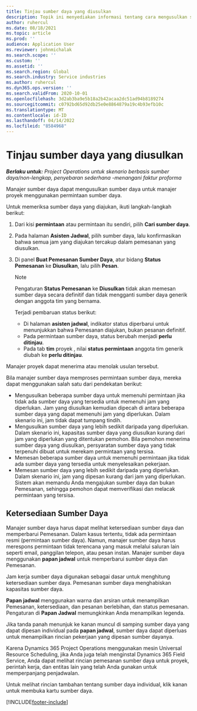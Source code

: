 ```yaml
---
title: Tinjau sumber daya yang diusulkan
description: Topik ini menyediakan informasi tentang cara mengusulkan sumber daya proyek.
author: ruhercul
ms.date: 08/18/2021
ms.topic: article
ms.prod: ''
audience: Application User
ms.reviewer: johnmichalak
ms.search.scope: ''
ms.custom: ''
ms.assetid: ''
ms.search.region: Global
ms.search.industry: Service industries
ms.author: ruhercul
ms.dyn365.ops.version: ''
ms.search.validFrom: 2020-10-01
ms.openlocfilehash: 3d2ab3ba9e5b18a2b42acaa2dc51ad94b8189274
ms.sourcegitcommit: c0792bd65d92db25e0e8864879a19c4b93efb10c
ms.translationtype: MT
ms.contentlocale: id-ID
ms.lasthandoff: 04/14/2022
ms.locfileid: "8584968"
---
```

# <a name="review-proposed-resources"></a>Tinjau sumber daya yang diusulkan

_**Berlaku untuk:** Project Operations untuk skenario berbasis sumber daya/non-lengkap, penyebaran sederhana -menangani faktur proforma_

Manajer sumber daya dapat mengusulkan sumber daya untuk manajer proyek menggunakan permintaan sumber daya.

Untuk memeriksa sumber daya yang diajukan, ikuti langkah-langkah berikut:

1. Dari kisi **permintaan** atau permintaan itu sendiri, pilih **Cari sumber daya**.
2. Pada halaman **Asisten Jadwal**, pilih sumber daya, lalu konfirmasikan bahwa semua jam yang diajukan tercakup dalam pemesanan yang diusulkan.
3. Di panel **Buat Pemesanan Sumber Daya**, atur bidang **Status Pemesanan** ke **Diusulkan**, lalu pilih **Pesan**.

    > [!NOTE]
    > Pengaturan **Status Pemesanan** ke **Diusulkan** tidak akan memesan sumber daya secara definitif dan tidak mengganti sumber daya generik dengan anggota tim yang bernama.

    Terjadi pembaruan status berikut:

    - Di halaman **asisten jadwal**, indikator status diperbarui untuk menunjukkan bahwa Pemesanan diajukan, bukan pesanan definitif.
    - Pada permintaan sumber daya, status berubah menjadi **perlu ditinjau**.
    - Pada tab **tim** proyek , nilai **status permintaan** anggota tim generik diubah ke **perlu ditinjau**.

Manajer proyek dapat menerima atau menolak usulan tersebut.

Bila manajer sumber daya memproses permintaan sumber daya, mereka dapat menggunakan salah satu dari pendekatan berikut:

- Mengusulkan beberapa sumber daya untuk memenuhi permintaan jika tidak ada sumber daya yang tersedia untuk memenuhi jam yang diperlukan. Jam yang diusulkan kemudian dipecah di antara beberapa sumber daya yang dapat memenuhi jam yang diperlukan. Dalam skenario ini, jam tidak dapat tumpang tindih.
- Mengusulkan sumber daya yang lebih sedikit daripada yang diperlukan. Dalam skenario ini, kapasitas sumber daya yang diusulkan kurang dari jam yang diperlukan yang ditentukan pemohon. Bila pemohon menerima sumber daya yang diusulkan, persyaratan sumber daya yang tidak terpenuhi dibuat untuk merekam permintaan yang tersisa.
- Memesan beberapa sumber daya untuk memenuhi permintaan jika tidak ada sumber daya yang tersedia untuk menyelesaikan pekerjaan.
- Memesan sumber daya yang lebih sedikit daripada yang diperlukan. Dalam skenario ini, jam yang dipesan kurang dari jam yang diperlukan. Sistem akan memandu Anda mengajukan sumber daya dan bukan Pemesanan, sehingga pemohon dapat memverifikasi dan melacak permintaan yang tersisa.

## <a name="resource-availability"></a>Ketersediaan Sumber Daya

Manajer sumber daya harus dapat melihat ketersediaan sumber daya dan memperbarui Pemesanan. Dalam kasus tertentu, tidak ada permintaan resmi (permintaan sumber daya). Namun, manajer sumber daya harus merespons permintaan tidak terencana yang masuk melalui saluran lain seperti email, panggilan telepon, atau pesan instan. Manajer sumber daya menggunakan **papan jadwal** untuk memperbarui sumber daya dan Pemesanan.

Jam kerja sumber daya digunakan sebagai dasar untuk menghitung ketersediaan sumber daya. Pemesanan sumber daya menghabiskan kapasitas sumber daya.

**Papan jadwal** menggunakan warna dan arsiran untuk menampilkan Pemesanan, ketersediaan, dan pesanan berlebihan, dan status pemesanan. Pengaturan di **Papan Jadwal** memungkinkan Anda menampilkan legenda.

Jika tanda panah menunjuk ke kanan muncul di samping sumber daya yang dapat dipesan individual pada **papan jadwal**, sumber daya dapat diperluas untuk menampilkan rincian pekerjaan yang dipesan sumber dayanya.

Karena Dynamics 365 Project Operations menggunakan mesin Universal Resource Scheduling, jika Anda juga telah menginstal Dynamics 365 Field Service, Anda dapat melihat rincian pemesanan sumber daya untuk proyek, perintah kerja, dan entitas lain yang telah Anda gunakan untuk memperpanjang penjadwalan.

Untuk melihat rincian tambahan tentang sumber daya individual, klik kanan untuk membuka kartu sumber daya.



[!INCLUDE[footer-include](../includes/footer-banner.md)]
